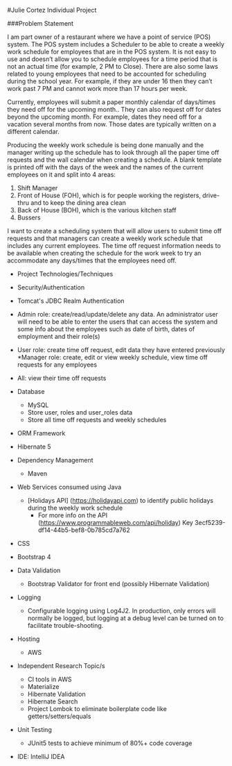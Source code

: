 #Julie Cortez Individual Project

###Problem Statement 

I am part owner of a restaurant where we have a point of service (POS) system.  The POS system includes a Scheduler to 
be able to create a weekly work schedule for employees that are in the POS system.  It is not easy to use and doesn’t 
allow you to schedule employees for a time period that is not an actual time (for example, 2 PM to Close).  There are 
also some laws related to young employees that need to be accounted for scheduling during the school year.  For example,
 if they are under 16 then they can’t work past 7 PM and cannot work more than 17 hours
 per week.
   
Currently, employees will submit a paper monthly calendar of days/times they need off for the upcoming month..  They can 
also request off for dates beyond the upcoming month.  For example, dates they need off for a vacation several months 
from now.  Those dates are typically written on a different calendar.  

Producing the weekly work schedule is being done manually and the manager writing up the schedule has to look through 
all the paper time off requests and the wall calendar when creating a schedule.  A blank template is printed off with the days of the week and the names of the current 
employees on it and split into 4 areas:
1.	Shift Manager
2.	Front of House (FOH), which is for people working the registers, drive-thru and to keep the dining area clean
3.	Back of House (BOH), which is the various kitchen staff
4.  Bussers

I want to create a scheduling system that will allow users to submit time off requests and that managers can create a weekly work schedule that includes any current employees.  The time off request information needs to be available when creating the schedule for the work week to try an accommodate any days/times that the employees need off.

* Project Technologies/Techniques
* Security/Authentication
* Tomcat's JDBC Realm Authentication
* Admin role: create/read/update/delete any data.  An administrator user will need to be able to enter the users that can access the system and some info about the employees such as date of birth, dates of employment and their role(s) 

* User role: create time off request,  edit data they have entered previously
*Manager role: create, edit or view weekly schedule, view time off requests for any employees
* All: view their time off requests

* Database 
    * MySQL
    * Store user, roles and user_roles data
    * Store all time off requests and  weekly schedules
* ORM Framework
* Hibernate 5
* Dependency Management
    * Maven
* Web Services consumed using Java
    * [Holidays API] (https://holidayapi.com) to identify public holidays during the weekly work schedule 
        * For more info on the API (https://www.programmableweb.com/api/holiday)  Key 3ecf5239-df14-44b5-bef8-0b785cd7a762
* CSS
* Bootstrap 4
* Data Validation
    * Bootstrap Validator for front end (possibly Hibernate Validation)
* Logging
    * Configurable logging using Log4J2. In production, only errors will normally be logged, but logging at a debug level can be turned on to facilitate trouble-shooting.
* Hosting
    * AWS
* Independent Research Topic/s
    * CI tools in AWS
    * Materialize
    * Hibernate Validation
    * Hibernate Search
    * Project Lombok to eliminate boilerplate code like getters/setters/equals
* Unit Testing
    * JUnit5 tests to achieve minimum of 80%+ code coverage
* IDE: IntelliJ IDEA
